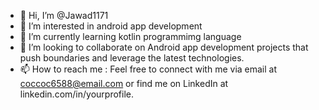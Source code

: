 - 👋 Hi, I’m @Jawad1171
- 👀 I’m interested in android app development
- 🌱 I’m currently learning kotlin programmimg language
- 💞️ I’m looking to collaborate on Android app development projects that push boundaries and leverage the latest technologies.
- 📫 How to reach me : Feel free to connect with me via email at coccoc6588@email.com or find me on LinkedIn at linkedin.com/in/yourprofile.

<!---
Jawad1171/Jawad1171 is a ✨ special ✨ repository because its `README.md` (this file) appears on your GitHub profile.
You can click the Preview link to take a look at your changes.
--->
